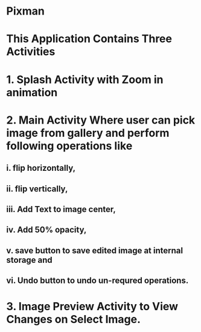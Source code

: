 # Pixman
# This Application Contains Three Activities
# 1. Splash Activity with Zoom in animation 
# 2. Main Activity Where user can pick image from gallery and perform following operations like 
## i.  flip horizontally, 
## ii. flip vertically, 
## iii. Add Text to image center, 
## iv.  Add 50% opacity, 
## v.  save button to save edited image at internal storage and 
## vi. Undo button to undo un-requred operations.
# 3. Image Preview Activity to View Changes on Select Image.
